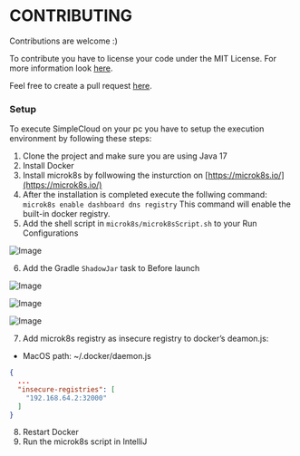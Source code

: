# CONTRIBUTING

Contributions are welcome :)

To contribute you have to license your code under the MIT License. For more information look [here](LICENSE.md).

Feel free to create a pull request [here](https://github.com/theSimpleCloud/SimpleCloud-v3/pulls).

### Setup

To execute SimpleCloud on your pc you have to setup the execution environment by following these steps:

1. Clone the project and make sure you are using Java 17
2. Install Docker
3. Install microk8s by follwowing the insturction on [https://microk8s.io/](https://microk8s.io/)
4. After the installation is completed execute the follwing command: `microk8s enable dashboard dns registry` This command will enable the built-in docker registry.
5. Add the shell script in `microk8s/microk8sScript.sh` to your Run Configurations

![Image](https://i.imgur.com/7KOxYUT.png)

6. Add the Gradle `ShadowJar` task to Before launch

![Image](https://i.imgur.com/pr1U5Jz.png)

![Image](https://i.imgur.com/unk1v7K.png)

![Image](https://i.imgur.com/koLehbZ.png)

7. Add microk8s registry as insecure registry to docker’s deamon.js:
- MacOS path: ~/.docker/daemon.js

```json
{
  ...
  "insecure-registries": [
    "192.168.64.2:32000"
  ]
}
```

8. Restart Docker
9. Run the microk8s script in IntelliJ

